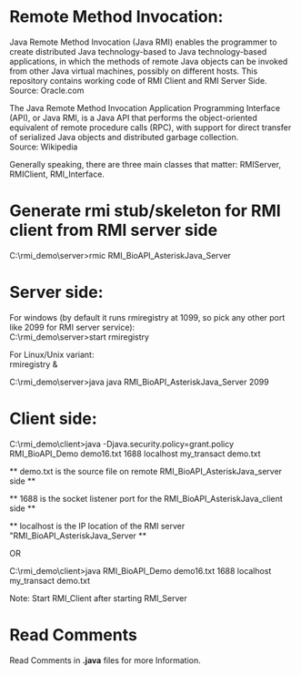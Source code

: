 Remote Method Invocation:
=========================
Java Remote Method Invocation (Java RMI) enables the programmer to create distributed Java technology-based 
to Java technology-based applications, in which the methods of remote Java objects can be invoked from 
other Java virtual machines, possibly on different hosts. This repository contains working code of  RMI 
Client and RMI Server Side.<br>
Source: Oracle.com <br>

The Java Remote Method Invocation Application Programming Interface (API), or Java RMI, is a Java API 
that performs the object-oriented equivalent of remote procedure calls (RPC), with support for direct 
transfer of serialized Java objects and distributed garbage collection. <br>
Source: Wikipedia<br>

Generally speaking, there are three main classes that matter: RMIServer, RMIClient, RMI_Interface.

Generate rmi stub/skeleton for RMI client from RMI server side
==============================================================
C:\rmi_demo\server>rmic RMI_BioAPI_AsteriskJava_Server

Server side:
============
For windows (by default it runs rmiregistry at 1099, so pick any other port like 2099 for RMI server service): <br>
C:\rmi_demo\server>start rmiregistry <br>

For Linux/Unix variant: <br>
rmiregistry & <br>

C:\rmi_demo\server>java java RMI_BioAPI_AsteriskJava_Server 2099 <br>

Client side: 
============
C:\rmi_demo\client>java -Djava.security.policy=grant.policy RMI_BioAPI_Demo demo16.txt 1688  localhost my_transact demo.txt <br>

** demo.txt is the source file on remote RMI_BioAPI_AsteriskJava_server side **    <br>

** 1688 is the socket listener port for the RMI_BioAPI_AsteriskJava_client side **  <br>

** localhost is the IP location of the RMI server "RMI_BioAPI_AsteriskJava_Server **  <br>

OR <br>

C:\rmi_demo\client>java RMI_BioAPI_Demo demo16.txt 1688  localhost my_transact demo.txt <br>

Note: Start RMI_Client after starting RMI_Server

Read Comments
=============
Read Comments in <b>.java</b> files for more Information.
